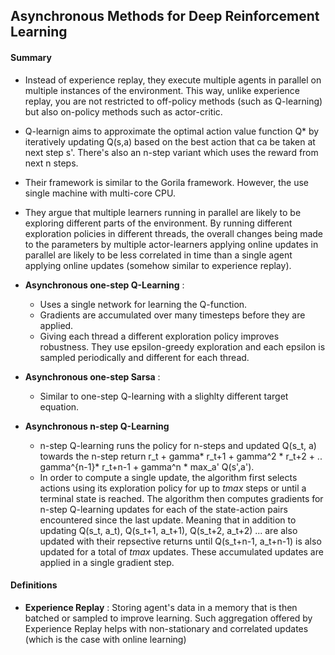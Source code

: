 
## Asynchronous Methods for Deep Reinforcement Learning


#### Summary
* Instead of experience replay, they execute multiple agents in parallel on multiple instances of the environment. This way, unlike experience replay, you are not restricted to off-policy methods (such as Q-learning) but also on-policy methods such as actor-critic.
* Q-learnign aims to approximate the optimal action value function Q* by iteratively updating Q(s,a) based on the best action that ca be taken at next step s'. There's also an n-step variant which uses the reward from next n steps.
* Their framework is similar to the Gorila framework. However, the use single machine with multi-core CPU.
* They argue that multiple learners running in parallel are likely to be exploring different parts of the environment. By running different exploration policies in different threads, the overall changes being made to the parameters by multiple actor-learners applying online updates in parallel are likely to be less correlated in time than a single agent applying online updates (somehow similar to experience replay).

* **Asynchronous one-step Q-Learning** : 
    * Uses a single network for learning the Q-function.
    * Gradients are accumulated over many timesteps before they are applied.
    * Giving each thread a different exploration policy improves robustness. They use epsilon-greedy exploration and each epsilon is sampled periodically and different for each thread.

* **Asynchronous one-step Sarsa** :
    * Similar to one-step Q-learning with a slighlty different target equation.

* **Asynchronous n-step Q-Learning** 
   * n-step Q-learning runs the policy for n-steps and updated Q(s_t, a) towards the n-step return r_t + gamma* r_t+1 + gamma^2 * r_t+2 + .. gamma^{n-1}* r_t+n-1 + gamma^n * max_a' Q(s',a').
   * In order to compute a single update, the algorithm first selects actions using its exploration policy for up to *tmax* steps or until a terminal state is reached. The algorithm then computes gradients for n-step Q-learning updates for each of the state-action pairs encountered since the last update. Meaning that in addition to updating Q(s_t, a_t), Q(s_t+1, a_t+1), Q(s_t+2, a_t+2) ... are also updated with their repsective returns until Q(s_t+n-1, a_t+n-1) is also updated for a total of *tmax* updates. These accumulated updates are applied in a single gradient step.


#### Definitions
* **Experience Replay** : Storing agent's data in a memory that is then batched or sampled to improve learning. Such aggregation offered by Experience Replay helps with non-stationary and correlated updates (which is the case with online learning)
